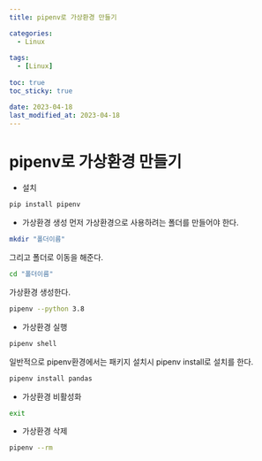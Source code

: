 ```yaml
---
title: pipenv로 가상환경 만들기

categories: 
  - Linux
  
tags:
  - [Linux]
  
toc: true
toc_sticky: true

date: 2023-04-18
last_modified_at: 2023-04-18
---
```


# pipenv로 가상환경 만들기

- 설치
```bash
pip install pipenv
```

- 가상환경 생성
먼저 가상환경으로 사용하려는 폴더를 만들어야 한다.
```bash
mkdir "폴더이름"
```
그리고 폴더로 이동을 해준다.
```bash
cd "폴더이름"
```
가상환경 생성한다.
```bash
pipenv --python 3.8
```

- 가상환경 실행
```bash
pipenv shell
```
일반적으로 pipenv환경에서는 패키지 설치시 pipenv install로 설치를 한다.
```bash
pipenv install pandas
```

- 가상환경 비활성화
```bash
exit
```

- 가상환경 삭제
```bash
pipenv --rm
```
